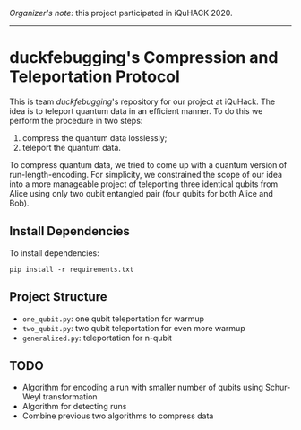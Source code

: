 
_Organizer's note:_ this project participated in iQuHACK 2020.

---

# duckfebugging's Compression and Teleportation Protocol
This is team *duckfebugging*'s repository for our project at iQuHack. The idea
is to teleport quantum data in an efficient manner. To do this we perform the
procedure in two steps:
1. compress the quantum data losslessly;
2. teleport the quantum data.

To compress quantum data, we tried to come up with a quantum version of
run-length-encoding. For simplicity, we constrained the scope of our idea into
a more manageable project of teleporting three identical qubits from Alice using
only two qubit entangled pair (four qubits for both Alice and Bob).

## Install Dependencies
To install dependencies:
```
pip install -r requirements.txt
```

## Project Structure
- `one_qubit.py`: one qubit teleportation for warmup
- `two_qubit.py`: two qubit teleportation for even more warmup
- `generalized.py`: teleportation for n-qubit

## TODO
- Algorithm for encoding a run with smaller number of qubits using Schur-Weyl
  transformation
- Algorithm for detecting runs
- Combine previous two algorithms to compress data
